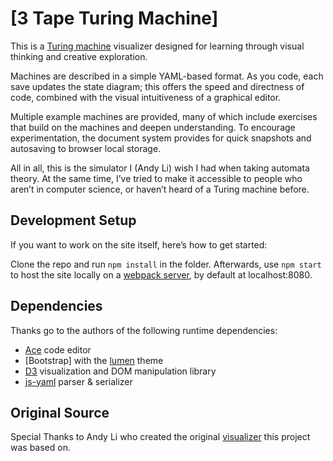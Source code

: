 # [3 Tape Turing Machine]

This is a [Turing machine] visualizer designed for learning through visual thinking and creative exploration.

Machines are described in a simple YAML-based format.
As you code, each save updates the state diagram; this offers the speed and directness of code, combined with the visual intuitiveness of a graphical editor.

Multiple example machines are provided, many of which include exercises that build on the machines and deepen understanding.
To encourage experimentation, the document system provides for quick snapshots and autosaving to browser local storage.

All in all, this is the simulator I (Andy Li) wish I had when taking automata theory.
At the same time, I’ve tried to make it accessible to people who aren’t in computer science, or haven’t heard of a Turing machine before.


[Turing machine]: http://plato.stanford.edu/entries/turing-machine


## Development Setup

If you want to work on the site itself, here’s how to get started:

Clone the repo and run `npm install` in the folder. Afterwards, use `npm start` to host the site locally on a [webpack server], by default at localhost:8080.


[webpack server]: https://webpack.github.io/docs/webpack-dev-server.html


## Dependencies

Thanks go to the authors of the following runtime dependencies:

* [Ace] code editor
* [Bootstrap] with the [lumen] theme
* [D3] visualization and DOM manipulation library
* [js-yaml] parser & serializer

[Ace]: https://ace.c9.io/
[D3]: https://d3js.org/
[js-yaml]: https://github.com/nodeca/js-yaml
[lumen]: https://bootswatch.com/lumen/

## Original Source

Special Thanks to Andy Li who created the original [visualizer] this project was based on.

[visualizer]: https://turingmachine.io
